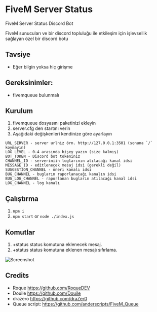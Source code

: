 # FiveM Server Status
FiveM Server Status Discord Bot

FiveM sunucuları ve bir discord topluluğu ile etkileşim için işlevsellik sağlayan özel bir discord botu

## Tavsiye

- Eğer bilgin yoksa hiç girişme

## Gereksinimler:

- fivemqueue bulunmalı

## Kurulum

1. fivemqueue dosyasını paketinizi ekleyin
2. server.cfg den startını verin
3. Aşağıdaki değişkenleri kendinize göre ayarlayın

```
URL_SERVER - server urlniz örn. http://127.0.0.1:3501 (sonuna `/` koymayın)
LOG_LEVEL - 0-4 arasında bişey yazın (size kalmış)
BOT_TOKEN - Discord bot tokeniniz
CHANNEL_ID - serveriniin loglarının atılacağı kanal idsi
MESSAGE_ID - editlenecek mesaj idsi (gerekli değil)
SUGGESTION_CHANNEL - öneri kanalı idsi
BUG_CHANNEL - bugların raporlanacağı kanalın idsi
BUG_LOG_CHANNEL - raporlanan bugların atılacağı kanal idsi
LOG_CHANNEL - log kanalı
```
## Çalıştırma
1. `npm i`
2. `npm start` or `node ./index.js`


## Komutlar
1. +status <Message> status komutuna eklenecek mesaj.
2. +status status komutuna eklenen mesajı sıfırlama.
  
![Screenshot](https://media.discordapp.net/attachments/424886239410388992/625739298846801936/unknown.png)

## Credits
- Roque https://github.com/RoqueDEV
- Douile https://github.com/Douile
- drazero https://github.com/draZer0
- Queue script: https://github.com/anderscripts/FiveM_Queue
